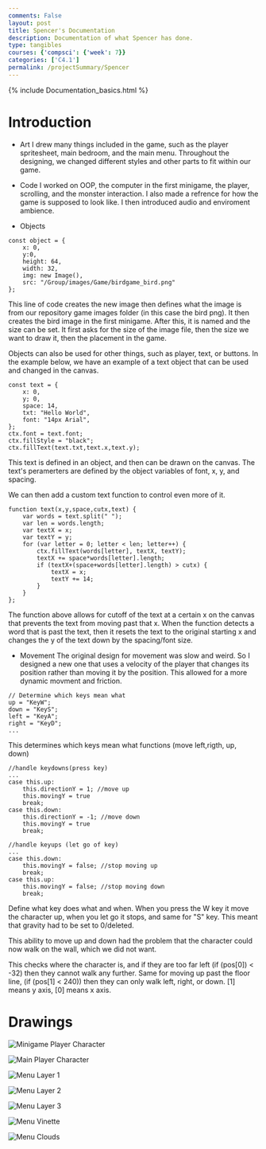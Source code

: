 ```yaml
---
comments: False
layout: post
title: Spencer's Documentation
description: Documentation of what Spencer has done.
type: tangibles
courses: {'compsci': {'week': 7}}
categories: ['C4.1']
permalink: /projectSummary/Spencer
---
```

{% include Documentation_basics.html %}

# Introduction
- Art 
I drew many things included in the game, such as the player spritesheet, main bedroom, and the main menu. Throughout the designing, we changed different styles and other parts to fit within our game.
- Code 
I worked on OOP, the computer in the first minigame, the player, scrolling, and the monster interaction. I also made a refrence for how the game is supposed to look like. I then introduced audio and enviroment ambience.

- Objects 
```
const object = {
    x: 0,
    y:0,
    height: 64,
    width: 32,
    img: new Image(),
    src: "/Group/images/Game/birdgame_bird.png"
};
```
This line of code creates the new image then defines what the image is from our repository game images folder (in this case the bird png). It then creates the bird image in the first minigame. 
After this, it is named and the size can be set. It first asks for the size of the image file, then the size we want to draw it, then the placement in the game.

Objects can also be used for other things, such as player, text, or buttons. In the example below, we have an example of a text object that can be used and changed in the canvas.
```
const text = {
    x: 0,
    y; 0,
    space: 14,
    txt: "Hello World",
    font: "14px Arial",
};
ctx.font = text.font;
ctx.fillStyle = "black";
ctx.fillText(text.txt,text.x,text.y);
```
This text is defined in an object, and then can be drawn on the canvas. The text's peramerters are defined by the object variables of font, x, y, and spacing.

We can then add a custom text function to control even more of it.
```
function text(x,y,space,cutx,text) {
    var words = text.split(" ");
    var len = words.length;
    var textX = x;
    var textY = y;
    for (var letter = 0; letter < len; letter++) {
        ctx.fillText(words[letter], textX, textY);
        textX += space*words[letter].length;
        if (textX+(space+words[letter].length) > cutx) {
            textX = x;
            textY += 14;
        }
    }
};
```
The function above allows for cutoff of the text at a certain x on the canvas that prevents the text from moving past that x. When the function detects a word that is past the text, then it resets the text to the original starting x and changes the y of the text down by the spacing/font size.

- Movement 
The original design for movement was slow and weird. So I designed a new one that uses a velocity of the player that changes its position rather than moving it by the position. This allowed for a more dynamic movment and friction.
```
// Determine which keys mean what
up = "KeyW"; 
down = "KeyS";
left = "KeyA";
right = "KeyD";
...
```
This determines which keys mean what functions (move left,rigth, up, down)
```
//handle keydowns(press key)
...
case this.up:
    this.directionY = 1; //move up
    this.movingY = true 
    break;
case this.down:
    this.directionY = -1; //move down
    this.movingY = true
    break;

//handle keyups (let go of key)
...
case this.down:
    this.movingY = false; //stop moving up
    break;
case this.up:
    this.movingY = false; //stop moving down
    break;
```
Define what key does what and when. When you press the W key it move the character up, when you let go it stops, and same for "S" key. 
This meant that gravity had to be set to 0/deleted.

This ability to move up and down had the problem that the character could now walk on the wall, which we did not want. 

This checks where the character is, and if they are too far left (if (pos[0]) < -32) then they cannot walk any further. Same for moving up past the floor line, (if (pos[1] < 240)) then they can only walk left, right, or down. [1] means y axis, [0] means x axis.

# Drawings
![Minigame Player Character](/Group/images/Game/minigame_player.png)

![Main Player Character](/Group/images/Game/walking-sprite.png)

![Menu Layer 1](/Group/images/Game/menu_tree.png)

![Menu Layer 2](/Group/images/Game/menu_building.png)

![Menu Layer 3](/Group/images/Game/menu_entities.png)

![Menu Vinette](/Group/images/Game/menu_fade.png)

![Menu Clouds](/Group/images/Game/menu_cloud1.png)